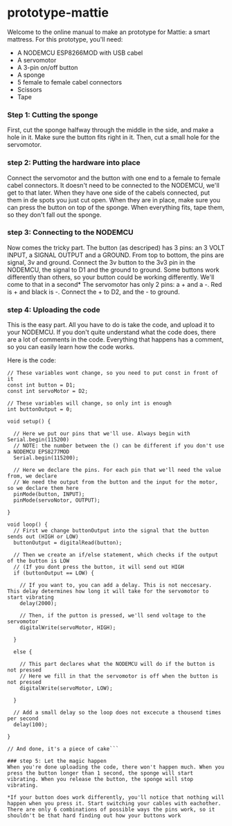 # prototype-mattie
Welcome to the online manual to make an prototype for Mattie: a smart mattress. 
For this prototype, you'll need:
- A NODEMCU ESP8266MOD with USB cabel
- A servomotor
- A 3-pin on/off button
- A sponge
- 5 female to female cabel connectors
- Scissors
- Tape

### Step 1: Cutting the sponge
First, cut the sponge halfway through the middle in the side, and make a hole in it. Make sure the button fits right in it.
Then, cut a small hole for the servomotor. 

### step 2: Putting the hardware into place
Connect the servomotor and the button with one end to a female to female cabel connectors. It doesn't need to be connected to the NODEMCU, we'll get to that later.
When they have one side of the cabels connected, put them in de spots you just cut open. When they are in place, make sure you can press the button on top of the sponge. When everything fits, tape them, so they don't fall out the sponge.

### step 3: Connecting to the NODEMCU
Now comes the tricky part. The button (as descriped) has 3 pins: an 3 VOLT INPUT, a SIGNAL OUTPUT and a GROUND. From top to bottom, the pins are signal, 3v and ground. Connect the 3v button to the 3v3 pin in the NODEMCU, the signal to D1 and the ground to ground.
Some buttons work differently than others, so your button could be working differently. We'll come to that in a second*
The servomotor has only 2 pins: a + and a -. Red is + and black is -. Connect the + to D2, and the - to ground.

### step 4: Uploading the code
This is the easy part. All you have to do is take the code, and upload it to your NODEMCU. If you don't quite understand what the code does, there are a lot of comments in the code. Everything that happens has a comment, so you can easily learn how the code works.

Here is the code:

```[15:30, 15-11-2017] Rick Buter: // If you want to make a variable that will not change, you need to put const before int
// These variables wont change, so you need to put const in front of it
const int button = D1;
const int servoMotor = D2;

// These variables will change, so only int is enough
int buttonOutput = 0;

void setup() {
  
  // Here we put our pins that we'll use. Always begin with Serial.begin(115200) 
  // NOTE: the number between the () can be different if you don't use a NODEMCU EPS8277MOD
  Serial.begin(115200);
  
  // Here we declare the pins. For each pin that we'll need the value from, we declare
  // We need the output from the button and the input for the motor, so we declare them here
  pinMode(button, INPUT);
  pinMode(servoNotor, OUTPUT);
  
}

void loop() {
  // First we change buttonOutput into the signal that the button sends out (HIGH or LOW)
  buttonOutput = digitalRead(button);
  
  // Then we create an if/else statement, which checks if the output of the button is LOW 
  // (If you dont press the button, it will send out HIGH
  if (buttonOutput == LOW) {
    
    // If you want to, you can add a delay. This is not neccesary. This delay determines how long it will take for the servomotor to start vibrating
    delay(2000);
    
    // Then, if the putton is pressed, we'll send voltage to the servomotor
    digitalWrite(servoMotor, HIGH);
    
  } 
  
  else {

    // This part declares what the NODEMCU will do if the button is not pressed
    // Here we fill in that the servomotor is off when the button is not pressed
    digitalWrite(servoMotor, LOW);
    
  }

  // Add a small delay so the loop does not excecute a thousend times per second
  delay(100);
  
} 

// And done, it's a piece of cake```

### step 5: Let the magic happen
When you're done uploading the code, there won't happen much. When you press the button longer than 1 second, the sponge will start vibrating. When you release the button, the sponge will stop vibrating.

*If your button does work differently, you'll notice that nothing will happen when you press it. Start switching your cables with eachother. There are only 6 combinations of possible ways the pins work, so it shouldn't be that hard finding out how your buttons work
